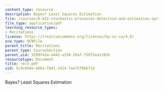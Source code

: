 ```yaml
---
content_type: resource
description: Bayes? Least Squares Estimation
file: /courses/6-432-stochastic-processes-detection-and-estimation-spring-2004/5c9c850ee66af8d124147ae75f96b71d_rec5.pdf
file_type: application/pdf
learning_resource_types:
- Recitations
license: https://creativecommons.org/licenses/by-nc-sa/4.0/
ocw_type: OCWFile
parent_title: Recitations
parent_type: CourseSection
parent_uid: 3299f43a-a442-a330-20af-75972ea11935
resourcetype: Document
title: rec5.pdf
uid: 5c9c850e-e66a-f8d1-2414-7ae75f96b71d
---
```

Bayes? Least Squares Estimation
